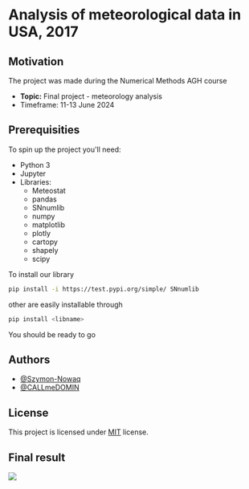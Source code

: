 # Analysis of meteorological data in USA, 2017

## Motivation

The project was made during the Numerical Methods AGH course

- **Topic:** Final project - meteorology analysis
- Timeframe: 11-13 June 2024

## Prerequisities

To spin up the project you'll need:

- Python 3
- Jupyter
- Libraries:
  - Meteostat
  - pandas
  - SNnumlib
  - numpy
  - matplotlib
  - plotly
  - cartopy
  - shapely
  - scipy

To install our library

```bash
pip install -i https://test.pypi.org/simple/ SNnumlib
```

other are easily installable through

```bash
pip install <libname>
```

You should be ready to go

## Authors

- [@Szymon-Nowaq](https://github.com/Szymon-Nowaq)
- [@CALLmeDOMIN](https://github.com/CALLmeDOMIN)

## License

This project is licensed under [MIT](./LICENSE) license.

## Final result

![](https://github.com/Szymon-Nowaq/Meterology-Data-Interpolation/blob/main/usa_interpolation.gif)
